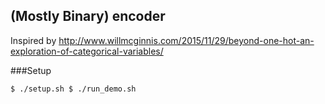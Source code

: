 ## (Mostly Binary) encoder

Inspired by http://www.willmcginnis.com/2015/11/29/beyond-one-hot-an-exploration-of-categorical-variables/

###Setup

`
    $ ./setup.sh
    $ ./run_demo.sh
`

